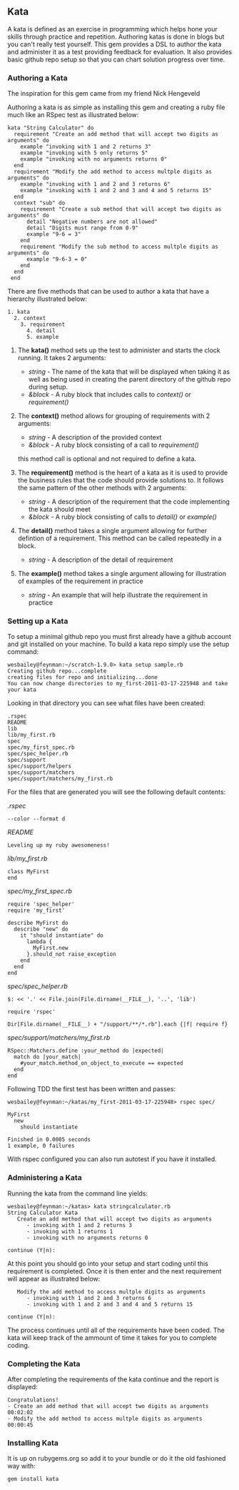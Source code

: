 ## Kata ##

A kata is defined as an exercise in programming which helps hone your skills
through practice and repetition. Authoring katas is done in blogs but you can't
really test yourself. This gem provides a DSL to author the kata and administer
it as a test providing feedback for evaluation.  It also provides basic github
repo setup so that you can chart solution progress over time.

### Authoring a Kata ###

The inspiration for this gem came from my friend Nick Hengeveld 

Authoring a kata is as simple as installing this gem and creating a ruby file
much like an RSpec test as illustrated below:

    kata "String Calculator" do
      requirement "Create an add method that will accept two digits as arguments" do
        example "invoking with 1 and 2 returns 3"
        example "invoking with 5 only returns 5"
        example "invoking with no arguments returns 0"
      end
      requirement "Modify the add method to access multple digits as arguments" do
        example "invoking with 1 and 2 and 3 returns 6"
        example "invoking with 1 and 2 and 3 and 4 and 5 returns 15"
      end
      context "sub" do
        requirement "Create a sub method that will accept two digits as arguments" do
          detail "Negative numbers are not allowed"
          detail "Digits must range from 0-9"
          example "9-6 = 3"
        end
        requirement "Modify the sub method to access multple digits as arguments" do
          example "9-6-3 = 0"
        end
      end
     end

There are five methods that can be used to author a kata that have a hierarchy
illustrated below:

    1. kata
      2. context
        3. requirement
          4. detail
          5. example

1. The **kata()** method sets up the test to administer and starts the clock running.
It takes 2 arguments:

    * *string* - The name of the kata that will be displayed when taking it as well as
    being used in creating the parent directory of the github repo during setup.
    * *&block* - A ruby block that includes calls to *context()* or *requirement()*

1. The **context()** method allows for grouping of requirements with 2 arguments:

    * *string* - A description of the provided context
    * *&block* - A ruby block consisting of a call to *requirement()*

    this method call is optional and not required to define a kata.

1. The **requirement()** method is the heart of a kata as it is used to provide the
business rules that the code should provide solutions to.  It follows the same
pattern of the other methods with 2 arguments:

    * *string* - A description of the requirement that the code implementing the
      kata should meet
    * *&block* - A ruby block consisting of calls to *detail()* or *example()*

1. The **detail()** method takes a single argument allowing for further defintion
of a requirement.  This method can be called repeatedly in a block.

    * *string* - A description of the detail of requirement

1. The **example()** method takes a single argument allowing for illustration of
examples of the requirement in practice

    * *string* - An example that will help illustrate the requirement in practice

### Setting up a Kata ###

To setup a minimal github repo you must first already have a github account and
git installed on your machine.  To build a kata repo simply use the setup
command:

    wesbailey@feynman:~/scratch-1.9.0> kata setup sample.rb
    Creating github repo...complete
    creating files for repo and initializing...done
    You can now change directories to my_first-2011-03-17-225948 and take your kata

Looking in that directory you can see what files have been created:

    .rspec
    README
    lib
    lib/my_first.rb
    spec
    spec/my_first_spec.rb
    spec/spec_helper.rb
    spec/support
    spec/support/helpers
    spec/support/matchers
    spec/support/matchers/my_first.rb

For the files that are generated you will see the following default contents:

*.rspec*

    --color --format d

*README*

    Leveling up my ruby awesomeness!

*lib/my_first.rb*

    class MyFirst
    end

*spec/my_first_spec.rb*

    require 'spec_helper'
    require 'my_first'

    describe MyFirst do
      describe "new" do
        it "should instantiate" do
          lambda {
            MyFirst.new
          }.should_not raise_exception
        end
      end
    end

*spec/spec_helper.rb*

    $: << '.' << File.join(File.dirname(__FILE__), '..', 'lib')

    require 'rspec'

    Dir[File.dirname(__FILE__) + "/support/**/*.rb"].each {|f| require f}

*spec/support/matchers/my_first.rb*

    RSpec::Matchers.define :your_method do |expected|
      match do |your_match|
        #your_match.method_on_object_to_execute == expected
      end
    end

Following TDD the first test has been written and passes:

    wesbailey@feynman:~/katas/my_first-2011-03-17-225948> rspec spec/

    MyFirst
      new
        should instantiate

    Finished in 0.0005 seconds
    1 example, 0 failures

With rspec configured you can also run autotest if you have it installed.
    
### Administering a Kata ###

Running the kata from the command line yields:

    wesbailey@feynman:~/katas> kata stringcalculator.rb
    String Calculator Kata
       Create an add method that will accept two digits as arguments
          - invoking with 1 and 2 returns 3
          - invoking with 1 returns 1
          - invoking with no arguments returns 0

    continue (Y|n): 

At this point you should go into your setup and start coding until this
requirement is completed.  Once it is then enter and the next requirement will
appear as illustrated below:

       Modify the add method to access multple digits as arguments
          - invoking with 1 and 2 and 3 returns 6
          - invoking with 1 and 2 and 3 and 4 and 5 returns 15

    continue (Y|n): 

The process continues until all of the requirements have been coded.  The
kata will keep track of the ammount of time it takes for you to complete coding.

### Completing the Kata ###

After completing the requirements of the kata continue and the report is
displayed:

    Congratulations!
    - Create an add method that will accept two digits as arguments            00:02:02
    - Modify the add method to access multple digits as arguments              00:00:45

### Installing Kata ###

It is up on rubygems.org so add it to your bundle or do it the old fashioned
way with:

    gem install kata
